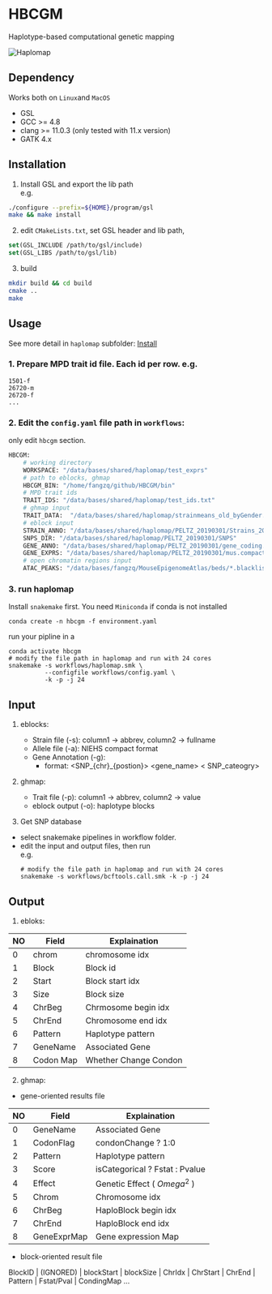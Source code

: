 
# HBCGM
Haplotype-based computational genetic mapping  

![Haplomap](https://github.com/zqfang/haplomap/workflows/Haplomap/badge.svg)


## Dependency 
Works both on `Linux`and `MacOS`

* GSL
* GCC >= 4.8
* clang >= 11.0.3 (only tested with 11.x version)
* GATK 4.x

## Installation

1. Install GSL and export the lib path  
e.g.
```bash
./configure --prefix=${HOME}/program/gsl
make && make install
```

2. edit `CMakeLists.txt`, set GSL header and lib path, 

```cmake
set(GSL_INCLUDE /path/to/gsl/include)
set(GSL_LIBS /path/to/gsl/lib)
```

3. build
```bash
mkdir build && cd build
cmake ..
make
```


## Usage  
See more detail in ``haplomap`` subfolder: [Install](haplomap/README.md)

### 1. Prepare MPD trait id file. Each id per row. e.g.
```
1501-f
26720-m
26720-f
...
```

### 2. Edit the `config.yaml` file path in `workflows`:

only edit `hbcgm` section.
```python
HBCGM:
    # working directory
    WORKSPACE: "/data/bases/shared/haplomap/test_exprs"
    # path to eblocks, ghmap
    HBCGM_BIN: "/home/fangzq/github/HBCGM/bin"
    # MPD trait ids 
    TRAIT_IDS: "/data/bases/shared/haplomap/test_ids.txt"
    # ghmap input
    TRAIT_DATA:  "/data/bases/shared/haplomap/strainmeans_old_byGender.csv"
    # eblock input
    STRAIN_ANNO: "/data/bases/shared/haplomap/PELTZ_20190301/Strains_20190301.csv"
    SNPS_DIR: "/data/bases/shared/haplomap/PELTZ_20190301/SNPS"
    GENE_ANNO: "/data/bases/shared/haplomap/PELTZ_20190301/gene_coding.txt"
    GENE_EXPRS: "/data/bases/shared/haplomap/PELTZ_20190301/mus.compact.exprs.txt"
    # open chromatin regions input
    ATAC_PEAKS: "/data/bases/fangzq/MouseEpigenomeAtlas/beds/*.blacklist_removed.broadPeak"
```

### 3. run haplomap

Install `snakemake` first. You need `Miniconda` if conda is not installed
```shell
conda create -n hbcgm -f environment.yaml
```

run your pipline in a 
```shell
conda activate hbcgm
# modify the file path in haplomap and run with 24 cores
snakemake -s workflows/haplomap.smk \
          --configfile workflows/config.yaml \
          -k -p -j 24   
```


## Input
1. eblocks:
    - Strain file (-s): column1 -> abbrev, column2 -> fullname
    - Allele file (-a): NIEHS compact format
    - Gene Annotation (-g): 
       - format: <SNP_{chr}_{postion}>  <gene_name>  < SNP_cateogry> 

2. ghmap:
    - Trait file (-p):  column1 -> abbrev, column2 -> value
    - eblock output (-o): haplotype blocks

3. Get SNP database
  - select snakemake pipelines in workflow folder.
  - edit the input and output files, then run  
    e.g.
    ```shell
    # modify the file path in haplomap and run with 24 cores
    snakemake -s workflows/bcftools.call.smk -k -p -j 24   
    ```

## Output

1. ebloks:

| NO |Field | Explaination |
|--- | ---- | ------------ |
|0 |chrom | chromosome idx      |
|1 |Block | Block id            |
|2 |Start | Block start idx     |
|3 |Size  | Block size          |
|4 |ChrBeg| Chrmosome begin idx |
|5 |ChrEnd| Chromosome end idx  |
|6 |Pattern | Haplotype pattern |
|7 |GeneName| Associated Gene   |
|8 |Codon Map | Whether Change Condon |

2. ghmap:
  * gene-oriented results file

| NO |Field | Explaination |
|---| ---- | ------------ |
|0 |GeneName   | Associated Gene     |
|1 |CodonFlag  | condonChange ? 1:0  |
|2 |Pattern    | Haplotype pattern   |
|3 |Score      | isCategorical ? Fstat : Pvalue |
|4 |Effect     | Genetic Effect ( $Omega^2$ )   |
|5 |Chrom      | Chromosome idx      |
|6 |ChrBeg     | HaploBlock begin idx|
|7 |ChrEnd     | HaploBlock end idx  |
|8 |GeneExprMap| Gene expression Map |

  * block-oriented result file

BlockID | (IGNORED) | blockStart | blockSize | ChrIdx | ChrStart | ChrEnd | Pattern | Fstat/Pval | CondingMap ...